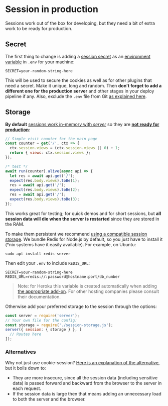 # Session in production

Sessions work out of the box for developing, but they need a bit of extra work to be ready for production.

## Secret

The first thing to change is adding a [session secret](https://martinfowler.com/articles/session-secret.html) as an [environment variable](/documentation/options/#environment) in `.env` for your machine:

```
SECRET=your-random-string-here
```

This will be used to secure the cookies as well as for other plugins that need a secret. Make it unique, long and random. Then **don't forget to add a different one for the production server** and other stages in your deploy pipeline if any. Also, exclude the `.env` file from Git [as explained here](http://localhost:3000/documentation/options/#environment).


## Storage

**By default** [sessions work in-memory with *server*](https://github.com/expressjs/session) so they are [**not ready for production**](https://github.com/expressjs/session/pull/220):

```js
// Simple visit counter for the main page
const counter = get('/', ctx => {
  ctx.session.views = (ctx.session.views || 0) + 1;
  return { views: ctx.session.views };
});

/* test */
await run(counter).alive(async api => {
  let res = await api.get('/');
  expect(res.body.views).toBe(1);
  res = await api.get('/');
  expect(res.body.views).toBe(2);
  res = await api.get('/');
  expect(res.body.views).toBe(3);
});
```

This works great for testing; for quick demos and for short sessions, but **all session data will die when the server is restarted** since they are stored in the RAM.

To make them persistent we recommend [using a compatible session storage](https://github.com/expressjs/session#compatible-session-stores). We bundle Redis for Node.js by default, so you just have to install it (\*nix systems have it easily available). For example, on Ubuntu:

```
sudo apt install redis-server
```

Then edit your `.env` to include `REDIS_URL`:

```
SECRET=your-random-string-here
REDIS_URL=redis://:password@hostname:port/db_number
```

> Note: for Heroku this variable is created automatically when adding [the appropriate add-on](https://devcenter.heroku.com/articles/heroku-redis). For other hosting companies please consult their documentation.

Otherwise add your preferred storage to the session through the options:

```js
const server = require('server');
// Your own file for the config:
const storage = require('./session-storage.js');
server({ session: { storage } }, [
  // Routes here
]);
```





### Alternatives

Why not just use cookie-session? [Here is an explanation of the alternative](http://stackoverflow.com/a/15745086/938236), but it boils down to:

- They are more insecure, since all the session data (including sensitive data) is passed forward and backward from the browser to the server in each request.
- If the session data is large then that means adding an unnecessary load to both the server and the browser.
